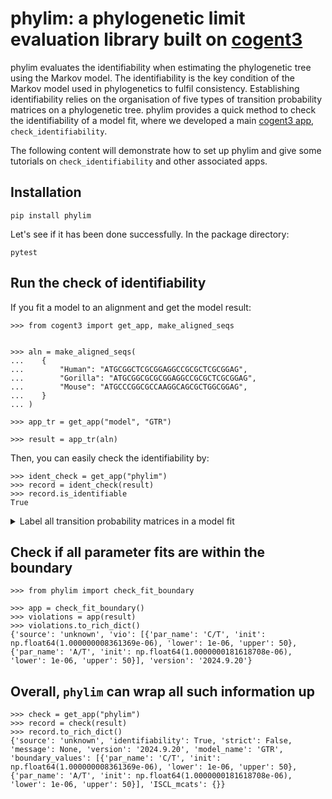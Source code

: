 # phylim: a phylogenetic limit evaluation library built on [cogent3](https://cogent3.org/)

phylim evaluates the identifiability when estimating the phylogenetic tree using the Markov model. The identifiability is the key condition of the Markov model used in phylogenetics to fulfil consistency. Establishing identifiability relies on the organisation of five types of transition probability matrices on a phylogenetic tree. phylim provides a quick method to check the identifiability of a model fit, where we developed a main [cogent3 app](https://cogent3.org/doc/app/index.html), `check_identifiability`. 

The following content will demonstrate how to set up phylim and give some tutorials on `check_identifiability` and other associated apps.

## Installation

```pip install phylim```

Let's see if it has been done successfully. In the package directory:

```pytest```

## Run the check of identifiability

If you fit a model to an alignment and get the model result:

```
>>> from cogent3 import get_app, make_aligned_seqs


>>> aln = make_aligned_seqs(
...    {
...        "Human": "ATGCGGCTCGCGGAGGCCGCGCTCGCGGAG",
...        "Gorilla": "ATGCGGCGCGCGGAGGCCGCGCTCGCGGAG",
...        "Mouse": "ATGCCCGGCGCCAAGGCAGCGCTGGCGGAG",
...    }
... )

>>> app_tr = get_app("model", "GTR")

>>> result = app_tr(aln)
```

Then, you can easily check the identifiability by:

```
>>> ident_check = get_app("phylim")
>>> record = ident_check(result)
>>> record.is_identifiable
True
```

<details>
<summary>Label all transition probability matrices in a model fit</summary>

You can call `classify_model_psubs` to give the category of all the matrices:

```
>>> from phylim import classify_model_psubs

>>> app = classify_model_psubs()
>>> labelled = app(result)
>>> labelled.to_rich_dict()
{'source': 'unknown', 'mcats': {(np.str_('Gorilla'),): 'DLC', (np.str_('Human'),): 'DLC', (np.str_('Mouse'),): 'DLC'}, 'version': '2024.9.20'}
```

</details>


## Check if all parameter fits are within the boundary

```
>>> from phylim import check_fit_boundary

>>> app = check_fit_boundary()
>>> violations = app(result)
>>> violations.to_rich_dict()
{'source': 'unknown', 'vio': [{'par_name': 'C/T', 'init': np.float64(1.000000008361369e-06), 'lower': 1e-06, 'upper': 50}, {'par_name': 'A/T', 'init': np.float64(1.0000000181618708e-06), 'lower': 1e-06, 'upper': 50}], 'version': '2024.9.20'}
```

## Overall, `phylim` can wrap all such information up

```
>>> check = get_app("phylim")
>>> record = check(result)
>>> record.to_rich_dict()
{'source': 'unknown', 'identifiability': True, 'strict': False, 'message': None, 'version': '2024.9.20', 'model_name': 'GTR', 'boundary_values': [{'par_name': 'C/T', 'init': np.float64(1.000000008361369e-06), 'lower': 1e-06, 'upper': 50}, {'par_name': 'A/T', 'init': np.float64(1.0000000181618708e-06), 'lower': 1e-06, 'upper': 50}], 'ISCL_mcats': {}}
```

